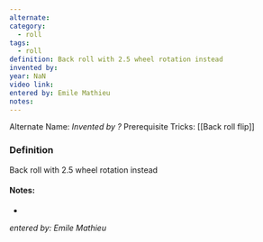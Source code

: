 ```yaml
---
alternate: 
category:
  - roll
tags:
  - roll
definition: Back roll with 2.5 wheel rotation instead
invented by: 
year: NaN
video link: 
entered by: Emile Mathieu
notes: 
---
```

Alternate Name: 
*Invented by ?*
Prerequisite Tricks: [[Back roll flip]]

### Definition
Back roll with 2.5 wheel rotation instead


#### Notes:
- 
*entered by: Emile Mathieu*

